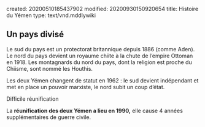created: 20200510185437902
modified: 20200930150920654
title: Histoire du Yémen
type: text/vnd.mddlywiki

## Un pays divisé

Le sud du pays est un protectorat britannique depuis 1886 (comme Aden). Le nord du pays devient un royaume chiite à la chute de l’empire Ottoman en 1918. Les montagnards du nord du pays, dont la religion est proche du Chiisme, sont nommé les Houthis.

Les deux Yémen changent de statut en 1962 : le sud devient indépendant et met en place un pouvoir marxiste, le nord subit un coup d’état.

Difficile réunification

La **réunification des deux Yémen a lieu en 1990,** elle cause 4 années supplémentaires de guerre civile.